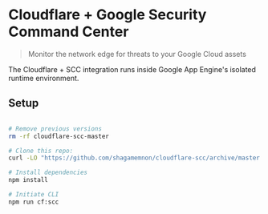 # Cloudflare + Google Security Command Center
> Monitor the network edge for threats to your Google Cloud assets

The Cloudflare + SCC integration runs inside Google App Engine's isolated runtime environment.

## Setup

```bash

# Remove previous versions
rm -rf cloudflare-scc-master

# Clone this repo:
curl -LO "https://github.com/shagamemnon/cloudflare-scc/archive/master.zip" && unzip master.zip && cd cloudflare-scc-master

# Install dependencies
npm install

# Initiate CLI
npm run cf:scc
```
